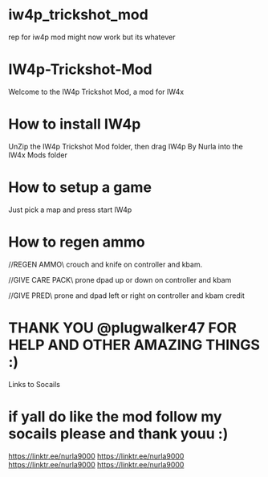 # iw4p_trickshot_mod
rep for iw4p mod might now work but its whatever



# IW4p-Trickshot-Mod

Welcome to the IW4p Trickshot Mod, a mod for IW4x
# How to install IW4p

UnZip the IW4p Trickshot Mod folder, then drag IW4p By Nurla into the IW4x Mods folder
# How to setup a game

Just pick a map and press start IW4p
# How to regen ammo

//REGEN AMMO\ crouch and knife on controller and kbam.

//GIVE CARE PACK\ prone dpad up or down on controller and kbam

//GIVE PRED\ prone and dpad left or right on controller and kbam
credit

# THANK YOU @plugwalker47 FOR HELP AND OTHER AMAZING THINGS :)
Links to Socails

# if yall do like the mod follow my socails please and thank youu :)

https://linktr.ee/nurla9000 https://linktr.ee/nurla9000 https://linktr.ee/nurla9000 https://linktr.ee/nurla9000
